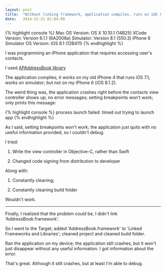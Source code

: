 ```yaml
---
layout: post
title:  "Without linking framework, application compiles, runs on iOS 8 simulator and iOS 7 device, but crashes on iOS 8 device"
date:   2014-12-21 01:04:00
---
```


{% highlight console %}
Mac OS Version: OS X 10.10.1 (14B25)
XCode Version: Version 6.1.1 (6A2008a)
Simulator: Version 8.1 (550.3)
iPhone 6 Simulator OS Version: iOS 8.1 (12B411)
{% endhighlight %}

I was programming an iPhone application that requires accessing user's contacts.

I used [APAddressBook library](https://github.com/Alterplay/APAddressBook)

The application complies; it works on my old iPhone 4 that runs iOS 7.1; works on simulator; but not on my iPhone 6 (iOS 8.1.2).

The weird thing was, the application crashes right before the contacts view controller shows up; no error messages; setting breakpoints won't work; only prints this message:

{% highlight console %}
process launch failed: timed out trying to launch app
{% endhighlight %}

As I said, setting breakpoints won't work; the application just quits with no useful information provided, so I couldn't debug.

I tried:

1. Write the view controller in Objective-C, rather than Swift

2. Changed code signing from distribution to developer

Along with:

1. Constantly cleaning;

2. Constantly cleaning build folder

Wouldn't work.

* * *

Finally, I realized that the problem could be, I didn't link 'AddressBook.framework'.

So I went to the Target; added 'AddressBook.framework' to 'Linked Frameworks and Libraries'; cleaned project and cleaned build folder.

Ran the application on my device; the application still crashes, but it won't just disappear without any useful information. I got information about the error.

That's great. Although it still crashes, but at least I'm able to debug.